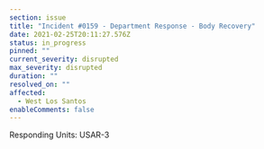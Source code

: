 ```yaml
---
section: issue
title: "Incident #0159 - Department Response - Body Recovery"
date: 2021-02-25T20:11:27.576Z
status: in_progress
pinned: ""
current_severity: disrupted
max_severity: disrupted
duration: ""
resolved_on: ""
affected:
  - West Los Santos
enableComments: false
---
```

Responding Units: USAR-3